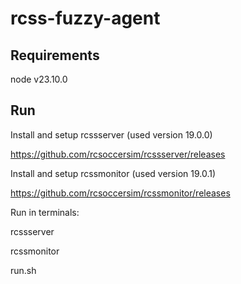 # rcss-fuzzy-agent

## Requirements

node v23.10.0

## Run

Install and setup rcssserver (used version 19.0.0)

https://github.com/rcsoccersim/rcssserver/releases

Install and setup rcssmonitor (used version 19.0.1)

https://github.com/rcsoccersim/rcssmonitor/releases

Run in terminals:

rcssserver

rcssmonitor

run.sh
